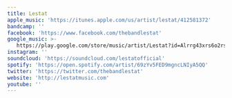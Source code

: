 ```yaml
---
title: Lestat
apple_music: 'https://itunes.apple.com/us/artist/lestat/412581372'
bandcamp: ''
facebook: 'https://www.facebook.com/thebandlestat'
google_music: >-
   https://play.google.com/store/music/artist/Lestat?id=Alrrg43xrs6o2rsnb56625tor2m
instagram: ''
soundcloud: 'https://soundcloud.com/lestatofficial'
spotify: 'https://open.spotify.com/artist/69zYv5FED9mgncLNIyA5QQ'
twitter: 'https://twitter.com/thebandlestat'
website: 'http://lestatmusic.com'
youtube: ''
---
```

